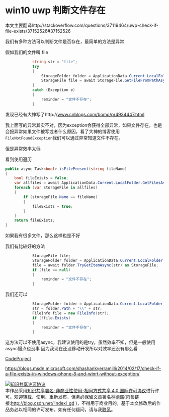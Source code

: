 # win10 uwp 判断文件存在

本文主要翻译http://stackoverflow.com/questions/37119464/uwp-check-if-file-exists/37152526#37152526

我们有多种方法可以判断文件是否存在，最简单的方法是异常
<!--more-->

<div id="toc"></div>

假如我们的文件叫 file

```csharp
            string str = "file";
            try
            {
                StorageFolder folder = ApplicationData.Current.LocalFolder;
                StorageFile file = await StorageFile.GetFileFromPathAsync(folder.Path + "\\" + str);
            }
            catch (Exception e)
            {
                reminder = "文件不存在";
            }
```

发现已经有大神写了http://www.cnblogs.com/bomo/p/4934447.html

我上面写的异常其实不对，因为exception会获得全部异常，如果文件存在，也是会报异常如果文件被写或者什么原因，看了大神的博客使用`FileNotFoundException`我们可以通过异常知道文件不存在。

但是异常效率太低

看到使用遍历

```csharp
public async Task<bool> isFilePresent(string fileName)
{ 
    bool fileExists = false;
    var allfiles = await ApplicationData.Current.LocalFolder.GetFilesAsync();
    foreach (var storageFile in allfiles)
    {
        if (storageFile.Name == fileName)
        {
            fileExists = true;
        }
    }
    return fileExists;
}
```

如果我有很多文件，那么这样也是不好

我们有比较好的方法

```csharp
            StorageFile file;
            StorageFolder folder = ApplicationData.Current.LocalFolder;
            file = await folder.TryGetItemAsync(str) as StorageFile;
            if (file == null)
            {
                reminder = "文件不存在";
            }
```

我们还可以

```csharp
            StorageFolder folder = ApplicationData.Current.LocalFolder;
            str = folder.Path + "\\" + str;
            FileInfo file = new FileInfo(str);
            if (!file.Exists)
            {
                reminder = "文件不存在";
            }
```

这方法可以不使用async，我建议使用的是try，虽然效率不知，但是一般使用async慢点也没事 因为我现在还没移动开发所以对效率还没有那么看

<a href="http://www.codeproject.com/script/Articles/BlogFeedList.aspx?amid=12520573" rel="tag">CodeProject</a>

https://blogs.msdn.microsoft.com/shashankyerramilli/2014/02/17/check-if-a-file-exists-in-windows-phone-8-and-winrt-without-exception/

<a rel="license" href="http://creativecommons.org/licenses/by-nc-sa/4.0/"><img alt="知识共享许可协议" style="border-width:0" src="https://i.creativecommons.org/l/by-nc-sa/4.0/88x31.png" /></a><br />本作品采用<a rel="license" href="http://creativecommons.org/licenses/by-nc-sa/4.0/">知识共享署名-非商业性使用-相同方式共享 4.0 国际许可协议</a>进行许可。欢迎转载、使用、重新发布，但务必保留文章署名[林德熙](http://blog.csdn.net/lindexi_gd)(包含链接:http://blog.csdn.net/lindexi_gd )，不得用于商业目的，基于本文修改后的作品务必以相同的许可发布。如有任何疑问，请与我[联系](mailto:lindexi_gd@163.com)。

